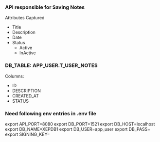 ### API responsible for Saving Notes

Attributes Captured

- Title
- Description
- Date
- Status
  - Active
  - InActive

### DB_TABLE: APP_USER.T_USER_NOTES

Columns:

- ID
- DESCRIPTION
- CREATED_AT
- STATUS

### Need following env entries in .env file

export API_PORT=8080
export DB_PORT=1521
export DB_HOST=localhost
export DB_NAME=XEPDB1
export DB_USER=app_user
export DB_PASS=
export SIGNING_KEY=
